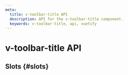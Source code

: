 ```yaml
---
meta:
  title: v-toolbar-title API
  description: API for the v-toolbar-title component.
  keywords: v-toolbar-title, api, vuetify
---
```


# v-toolbar-title API

<entry-ad />

## Slots {#slots}

<api-section name="v-toolbar-title" section="slots" />

<backmatter />
